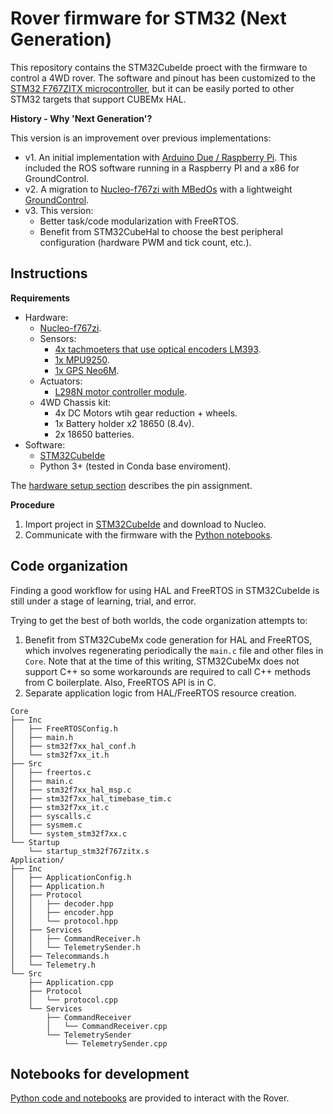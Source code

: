 Rover firmware for STM32 (Next Generation)
==========================================

This repository contains the STM32CubeIde proect with the firmware to control a 4WD rover. The software and pinout has been customized to the [STM32 F767ZITX microcontroller](https://www.st.com/en/microcontrollers-microprocessors/stm32f767zi.html), but it can be easily ported to other STM32 targets that support CUBEMx HAL.

**History - Why 'Next Generation'?**

This version is an improvement over previous implementations:

- v1. An initial implementation with [Arduino Due / Raspberry Pi](https://github.com/nhorro/rover-firmware). This included the ROS software running in a Raspberry PI and a x86 for GroundControl.
- v2. A migration to [Nucleo-f767zi with MBedOs](https://github.com/nhorro/ceai2020/tree/master/intro_se/workspace/rover_firmware) with a lightweight [GroundControl](https://github.com/nhorro/ceai2020/tree/master/intro_se/workspace/rover_groundcontrol).
- v3. This version:
   -  Better task/code modularization with FreeRTOS.
   -  Benefit from STM32CubeHal to choose the best peripheral configuration (hardware PWM and tick count, etc.).

Instructions
------------

**Requirements**

- Hardware:
    - [Nucleo-f767zi](https://www.st.com/en/evaluation-tools/nucleo-f767zi.html).
    - Sensors:
      - [4x tachmoeters that use optical encoders LM393](https://candy-ho.com/producto/sensor-optico-horquilla-velocidad-tacometro-lm393-arduino/).
      - [1x MPU9250](https://articulo.mercadolibre.com.ar/MLA-618704275-mpu-9250-mpu9250-acelerometro-magnetometro-giroscopo-arduino-_JM#position=2&search_layout=grid&type=item&tracking_id=5be31c5c-a195-44a5-9254-faf2f07b738c).
      - [1x GPS Neo6M](https://articulo.mercadolibre.com.ar/MLA-684956175-neo6m-gy-gps6mv2-gps-apm25-neo-6m-modulo-antena-a0129-_JM#position=2&search_layout=grid&type=item&tracking_id=110a4426-ee0b-4a96-8a97-0db8e81b4a8f).
    - Actuators:
      - [L298N motor controller module](https://candy-ho.com/producto/doble-puente-h-driver-l298n-motor-dc-arduino-arm-avr-l298/).    
    - 4WD Chassis kit:
        - 4x DC Motors wtih gear reduction + wheels.
        - 1x Battery holder x2 18650 (8.4v).
        - 2x 18650 batteries.
- Software:
    - [STM32CubeIde](https://www.st.com/en/development-tools/stm32cubeide.html)
    - Python 3+ (tested in Conda base enviroment).

The [hardware setup section](./Documentation/HardwareSetup.md) describes the pin assignment.

**Procedure**

1. Import project in [STM32CubeIde](https://www.st.com/en/development-tools/stm32cubeide.html) and download to Nucleo.
2. Communicate with the firmware with the [Python notebooks](./Python/).

Code organization
-----------------

Finding a good workflow for using HAL and FreeRTOS in STM32CubeIde is still under a stage of learning, trial, and error. 

Trying to get the best of both worlds, the code organization attempts to:

1. Benefit from STM32CubeMx code generation for HAL and FreeRTOS, which involves regenerating periodically the `main.c` file and other files in `Core`. Note that at the time of this writing, STM32CubeMx does not support C++ so some workarounds are required to call C++ methods from C boilerplate. Also, FreeRTOS API is in C.
2. Separate application logic from HAL/FreeRTOS resource creation.

~~~
Core
├── Inc
│   ├── FreeRTOSConfig.h
│   ├── main.h
│   ├── stm32f7xx_hal_conf.h
│   └── stm32f7xx_it.h
├── Src
│   ├── freertos.c
│   ├── main.c
│   ├── stm32f7xx_hal_msp.c
│   ├── stm32f7xx_hal_timebase_tim.c
│   ├── stm32f7xx_it.c
│   ├── syscalls.c
│   ├── sysmem.c
│   └── system_stm32f7xx.c
└── Startup
    └── startup_stm32f767zitx.s
Application/
├── Inc
│   ├── ApplicationConfig.h
│   ├── Application.h
│   ├── Protocol
│   │   ├── decoder.hpp
│   │   ├── encoder.hpp
│   │   └── protocol.hpp
│   ├── Services
│   │   ├── CommandReceiver.h
│   │   └── TelemetrySender.h
│   ├── Telecommands.h
│   └── Telemetry.h
└── Src
    ├── Application.cpp
    ├── Protocol
    │   └── protocol.cpp
    └── Services
        ├── CommandReceiver
        │   └── CommandReceiver.cpp
        └── TelemetrySender
            └── TelemetrySender.cpp
~~~

Notebooks for development
-------------------------

[Python code and notebooks](./Python/) are provided to interact with the Rover.
